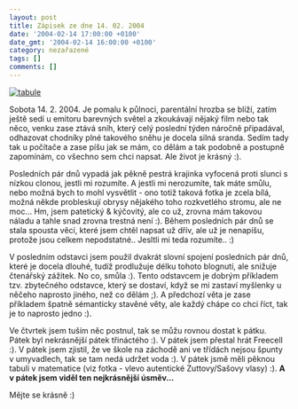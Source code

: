 ```yaml
---
layout: post
title: Zápisek ze dne 14. 02. 2004
date: '2004-02-14 17:00:00 +0100'
date_gmt: '2004-02-14 16:00:00 +0100'
category: nezařazené
tags: []
comments: []
---
```

<div >  <a href="/%base_url%/assets/old-images/tabule.jpg"><img alt="tabule" src="%base_url%/assets/old-images/tabule.jpg"></a>  </div>
<p>Sobota 14. 2. 2004. Je pomalu k půlnoci, parentální hrozba se blíží, zatím ještě sedí u emitoru barevných  světel a zkoukávají nějaký film nebo tak něco, venku zase ztává sníh, který celý poslední týden náročně  připadával, odhazovat chodníky plné takového sněhu je docela silná sranda. Sedím tady tak u počítače a zase  píšu jak se mám, co dělám a tak podobně a postupně zapomínám, co všechno sem chci napsat. Ale život je krásný :).</p>
<p>Posledních pár dnů vypadá jak pěkně pestrá krajinka vyfocená proti slunci s nízkou clonou, jestli mi rozumíte.  A jestli mi nerozumíte, tak máte smůlu, nebo možná bych to mohl vysvětlit - ono totiž taková fotka je zcela bílá,  možná někde probleskují obrysy nějakého toho rozkvetlého stromu, ale ne moc... Hm, jsem patetický &amp; kýčovitý,  ale co už, zrovna mám takovou náladu a tahle snad zrovna trestná není :). Během posledních pár dnů se stala  spousta věcí, které jsem chtěl napsat už dřív, ale už je nenapíšu, protože jsou celkem nepodstatné..  Jesltli mi teda rozumíte.. :)</p>
<p>V posledním odstavci jsem použil dvakrát slovní spojení posledních pár dnů, které je docela dlouhé, tudíž  prodlužuje délku tohoto blognutí, ale snižuje čtenářský zážitek. No co, smůla :). Tento odstavcem je dobrým příkladem  tzv. zbytečného odstavce, který se dostaví, když se mi zastaví myšlenky u něčeho naprosto jiného, než co dělám ;).  A předchozí věta je zase příkladem špatně sémanticky stavěné věty, ale každý chápe co chci říct, tak je to  naprosto jedno :).</p>
<p>Ve čtvrtek jsem tuším něc postnul, tak se můžu rovnou dostat k pátku. Pátek byl nekrásnější pátek třináctého :).  V pátek jsem přestal hrát Freecell :).  V pátek jsem zjistil, že ve škole na záchodě ani ve třídách nejsou špunty v umyvadlech, tak se tam nedá udržet  voda :). V pátek jsmě měli pěknou tabuli v matematice (viz fotka - vlevo autentické Zuttovy/Sašovy vlasy) :).  <strong>A v pátek jsem viděl ten nejkrásnější úsměv...</strong></p>
<p>Mějte se krásně :)</p>
